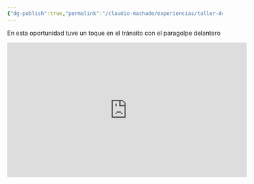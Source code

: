 ```yaml
---
{"dg-publish":true,"permalink":"/claudio-machado/experiencias/taller-de-javier/"}
---
```


En esta oportunidad tuve un toque en el tránsito con el paragolpe delantero 

<iframe width="560" height="315" src="https://www.youtube.com/embed/Rns3l8L3Vsw" frameborder="0" allowfullscreen></iframe>